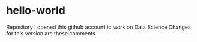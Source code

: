 # hello-world
Repository
I opened this github account to work on Data Science
Changes for this version are these comments
